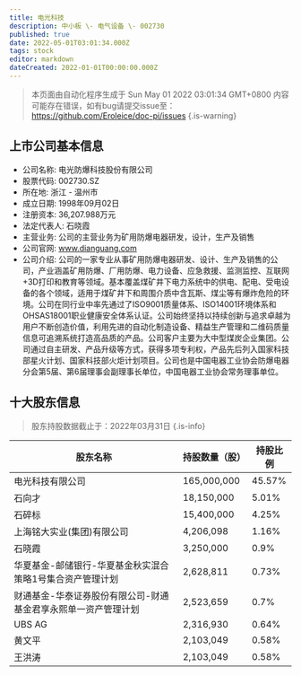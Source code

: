 ```yaml
---
title: 电光科技
description: 中小板 \- 电气设备 \- 002730
published: true
date: 2022-05-01T03:01:34.000Z
tags: stock
editor: markdown
dateCreated: 2022-01-01T00:00:00.000Z
---
```


> 本页面由自动化程序生成于 Sun May 01 2022 03:01:34 GMT+0800
> 内容可能存在错误，如有bug请提交issue至：https://github.com/Eroleice/doc-pi/issues
{.is-warning}

## 上市公司基本信息
- 公司名称: 电光防爆科技股份有限公司
- 股票代码: 002730.SZ
- 所在地: 浙江 - 温州市
- 成立日期: 1998年09月02日
- 注册资本: 36,207.988万元
- 法定代表人: 石晓霞
- 主营业务: 公司的主营业务为矿用防爆电器研发，设计，生产及销售
- 公司官网: www.dianguang.com
- 公司介绍: 公司的一家专业从事矿用防爆电器研发、设计、生产及销售的公司，产业涵盖矿用防爆、厂用防爆、电力设备、应急救援、监测监控、互联网+3D打印和教育等领域。基本覆盖煤矿井下电力系统中的供电、配电、受电设备的各个领域，适用于煤矿井下和周围介质中含瓦斯、煤尘等有爆炸危险的环境。公司在同行业中率先通过了ISO9001质量体系、ISO14001环境体系和OHSAS18001职业健康安全体系认证。公司始终坚持以持续创新与追求卓越为用户不断创造价值，利用先进的自动化制造设备、精益生产管理和二维码质量信息可追溯系统打造高品质的产品。公司客户主要为大中型煤炭企业集团。公司通过自主研发、产品升级等方式，获得多项专利权，产品先后列入国家科技部星火计划、国家科技部火炬计划项目。公司也是中国电器工业协会防爆电器分会第5届、第6届理事会副理事长单位，中国电器工业协会常务理事单位。


## 十大股东信息
> 股东持股数据截止于：2022年03月31日
{.is-info}

| 股东名称 | 持股数量（股） | 持股比例 |
| --- | --- | --- |
| 电光科技有限公司 | 165,000,000 | 45.57% |
| 石向才 | 18,150,000 | 5.01% |
| 石碎标 | 15,400,000 | 4.25% |
| 上海铭大实业(集团)有限公司 | 4,206,098 | 1.16% |
| 石晓霞 | 3,250,000 | 0.9% |
| 华夏基金-邮储银行-华夏基金秋实混合策略1号集合资产管理计划 | 2,628,811 | 0.73% |
| 财通基金-华泰证券股份有限公司-财通基金君享永熙单一资产管理计划 | 2,523,659 | 0.7% |
| UBS AG | 2,316,930 | 0.64% |
| 黄文平 | 2,103,049 | 0.58% |
| 王洪涛 | 2,103,049 | 0.58% |




